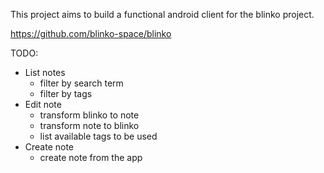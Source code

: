 This project aims to build a functional android client for the blinko project.

https://github.com/blinko-space/blinko

TODO: 
- List notes
  - filter by search term
  - filter by tags
- Edit note
  - transform blinko to note
  - transform note to blinko
  - list available tags to be used
- Create note
  - create note from the app

